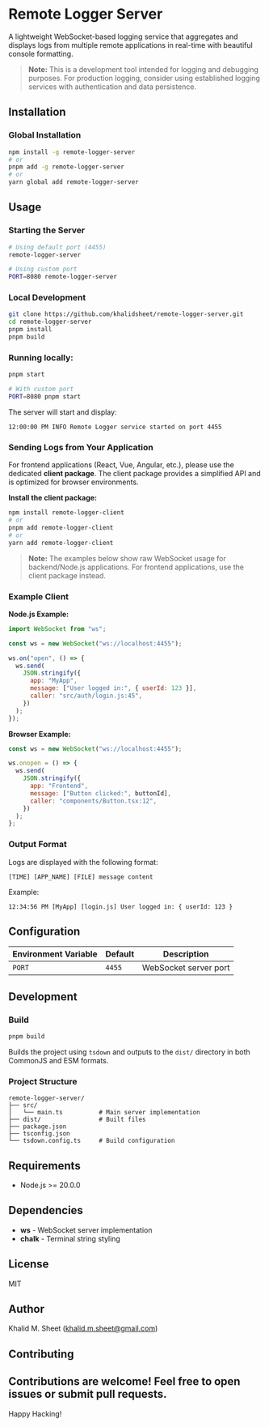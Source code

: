 # Remote Logger Server

A lightweight WebSocket-based logging service that aggregates and displays logs from multiple remote applications in real-time with beautiful console formatting.

> **Note:** This is a development tool intended for logging and debugging purposes. For production logging, consider using established logging services with authentication and data persistence.

## Installation

### Global Installation

```bash
npm install -g remote-logger-server
# or
pnpm add -g remote-logger-server
# or
yarn global add remote-logger-server
```

## Usage

### Starting the Server

```bash
# Using default port (4455)
remote-logger-server

# Using custom port
PORT=8080 remote-logger-server
```

### Local Development

```bash
git clone https://github.com/khalidsheet/remote-logger-server.git
cd remote-logger-server
pnpm install
pnpm build
```

### Running locally:

```bash
pnpm start

# With custom port
PORT=8080 pnpm start
```

The server will start and display:

```
12:00:00 PM INFO Remote Logger service started on port 4455
```

### Sending Logs from Your Application

For frontend applications (React, Vue, Angular, etc.), please use the dedicated **client package**. The client package provides a simplified API and is optimized for browser environments.

**Install the client package:**

```bash
npm install remote-logger-client
# or
pnpm add remote-logger-client
# or
yarn add remote-logger-client
```

> **Note:** The examples below show raw WebSocket usage for backend/Node.js applications. For frontend applications, use the client package instead.

### Example Client

**Node.js Example:**

```javascript
import WebSocket from "ws";

const ws = new WebSocket("ws://localhost:4455");

ws.on("open", () => {
  ws.send(
    JSON.stringify({
      app: "MyApp",
      message: ["User logged in:", { userId: 123 }],
      caller: "src/auth/login.js:45",
    })
  );
});
```

**Browser Example:**

```javascript
const ws = new WebSocket("ws://localhost:4455");

ws.onopen = () => {
  ws.send(
    JSON.stringify({
      app: "Frontend",
      message: ["Button clicked:", buttonId],
      caller: "components/Button.tsx:12",
    })
  );
};
```

### Output Format

Logs are displayed with the following format:

```
[TIME] [APP_NAME] [FILE] message content
```

Example:

```
12:34:56 PM [MyApp] [login.js] User logged in: { userId: 123 }
```

## Configuration

| Environment Variable | Default | Description           |
| -------------------- | ------- | --------------------- |
| `PORT`               | `4455`  | WebSocket server port |

## Development

### Build

```bash
pnpm build
```

Builds the project using `tsdown` and outputs to the `dist/` directory in both CommonJS and ESM formats.

### Project Structure

```
remote-logger-server/
├── src/
│   └── main.ts          # Main server implementation
├── dist/                # Built files
├── package.json
├── tsconfig.json
└── tsdown.config.ts     # Build configuration
```

## Requirements

- Node.js >= 20.0.0

## Dependencies

- **ws** - WebSocket server implementation
- **chalk** - Terminal string styling

## License

MIT

## Author

Khalid M. Sheet (khalid.m.sheet@gmail.com)

## Contributing

## Contributions are welcome! Feel free to open issues or submit pull requests.

Happy Hacking!
